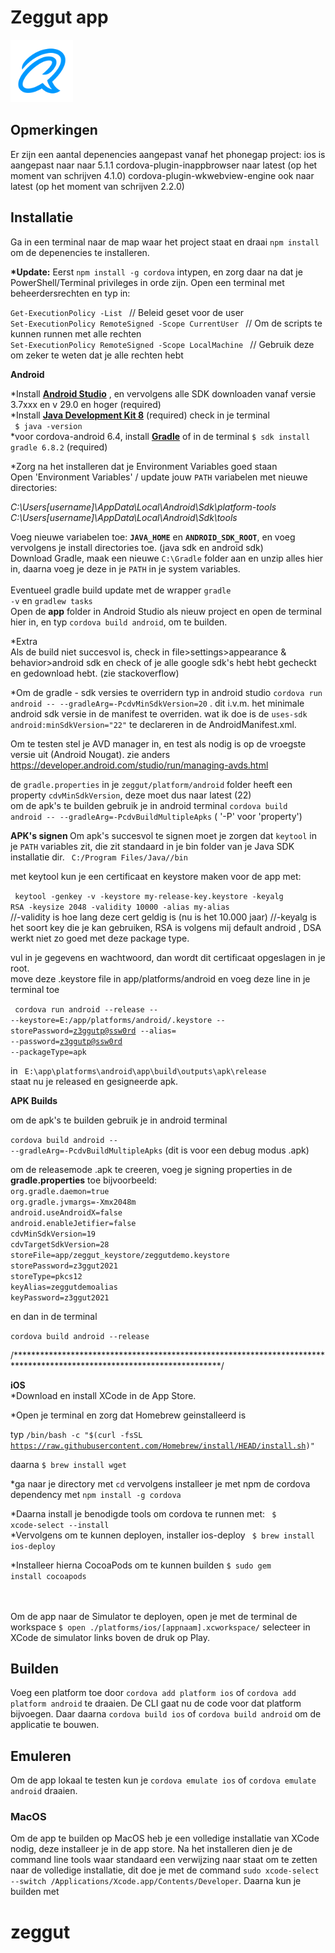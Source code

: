 # Zeggut app

<img src="https://github.com/faridguzman91/zeggut/blob/main/www/icon.png" width ="100px" height="100px">

## Opmerkingen
Er zijn een aantal depenencies aangepast vanaf het phonegap project:
ios is aangepast naar naar 5.1.1
cordova-plugin-inappbrowser naar latest (op het moment van schrijven 4.1.0)
cordova-plugin-wkwebview-engine ook naar latest (op het moment van schrijven 2.2.0)

## Installatie
Ga in een terminal naar de map waar het project staat en draai `npm install` om de depenencies te installeren.

<strong>*Update:</strong> Eerst <code>npm install -g cordova</code> intypen, en zorg daar na dat je PowerShell/Terminal privileges in orde zijn.
Open een terminal met beheerdersrechten en typ in:

<code>Get-ExecutionPolicy -List </code>                                 // Beleid geset voor de user
<br>
<code>Set-ExecutionPolicy RemoteSigned -Scope CurrentUser </code>       // Om de scripts te kunnen runnen met alle rechten
<br>
<code>Set-ExecutionPolicy RemoteSigned -Scope LocalMachine </code>      // Gebruik deze om zeker te weten dat je alle rechten hebt
<br>

<strong>Android</strong>

*Install <strong><a href ="https://redirector.gvt1.com/edgedl/android/studio/install/4.1.2.0/android-studio-ide-201.7042882-windows.exe">Android Studio</a></strong> , en vervolgens alle SDK downloaden vanaf versie 3.7xxx en v 29.0 en hoger (required)
<br>
*Install <a href ="https://www.oracle.com/java/technologies/javase/javase-jdk8-downloads.html"><strong>Java Development Kit 8</strong></a> (required)
check in je terminal 
<br>
<code> $ java -version </code>
 <br>
*voor cordova-android 6.4, install <strong><a href ="https://gradle.org/next-steps/?version=6.8.2&format=all">Gradle</a></strong> 
of in de terminal
<code>$ sdk install gradle 6.8.2</code> (required)

*Zorg na het installeren dat je Environment Variables goed staan <br>
Open 'Environment Variables' / update jouw <code>PATH</code> variabelen met nieuwe directories: <br>

<em>C:\Users\[username]\AppData\Local\Android\Sdk\platform-tools</em>
<br>
<em>C:\Users\[username]\AppData\Local\Android\Sdk\tools</em>
<br>

Voeg nieuwe variabelen toe: <code><strong>JAVA_HOME</strong></code> en <code><strong>ANDROID_SDK_ROOT</strong></code>, en voeg vervolgens je install directories toe. (java sdk en android sdk)
<br>
Download Gradle, maak een nieuwe <code>C:\Gradle</code> folder aan en unzip alles hier in, daarna voeg je deze in je <code>PATH</code> in je system variables.
<br>
<br>
Eventueel gradle build update met de wrapper <code>gradle -v</code> en <code>gradlew tasks</code>
<br>
Open de <strong>app</strong> folder in Android Studio als nieuw project en open de terminal hier in, en typ <code>cordova build android</code>, om te builden. 

*Extra 
<br> Als de build niet succesvol is, check in file>settings>appearance & behavior>android sdk en check of je alle google sdk's hebt hebt gecheckt en gedownload hebt.
(zie stackoverflow)

*Om de gradle - sdk versies te overridern typ in android studio <code>cordova run android -- --gradleArg=-PcdvMinSdkVersion=20</code> . dit i.v.m. het minimale android sdk versie in de manifest te overriden. wat ik doe is de <code>uses-sdk android:minSdkVersion="22"</code> te declareren in de AndroidManifest.xml.

Om te testen stel je AVD manager in, en test als nodig is op de vroegste versie uit (Android Nougat). zie anders https://developer.android.com/studio/run/managing-avds.html

de <code>gradle.properties</code> in je <code>zeggut/platform/android</code> folder heeft een property <code>cdvMinSdkVersion</code>, deze moet dus naar latest (22)
<br>
om de apk's te builden gebruik je in android terminal <code>cordova build android -- --gradleArg=-PcdvBuildMultipleApks</code> ( '-P' voor 'property')
<br>

<strong> APK's signen </strong>
Om apk's succesvol te signen moet je zorgen dat <code>keytool</code> in je <code>PATH</code> variables zit, die zit standaard in je bin folder van je Java SDK installatie dir. <code> C:/Program Files/Java/<latest versie>/bin </code>
 
 met keytool kun je een certificaat en keystore maken voor de app met: <br>
 
 <code> keytool -genkey -v -keystore my-release-key.keystore -keyalg RSA -keysize 2048 -validity 10000 -alias my-alias </code> <br>
 //-validity is hoe lang deze cert geldig is (nu is het 10.000 jaar)
 //-keyalg is het soort key die je kan gebruiken, RSA is volgens mij default android , DSA werkt niet zo goed met deze package type.
 
 vul in je gegevens en wachtwoord, dan wordt dit certificaat opgeslagen in je root.
 <br> 
 move deze .keystore file in app/platforms/android en voeg deze line in je terminal toe <br>
 
 <code> cordova run android --release -- --keystore=E:/app/platforms/android/<zeggut>.keystore --storePassword=<z3ggutp@ssw0rd> --alias=<zeggutalias> --password=<z3ggutp@ssw0rd> --packageType=apk 
 </code>
 
 in <code> E:\app\platforms\android\app\build\outputs\apk\release </code> staat nu je released en gesigneerde apk.

<strong> APK Builds </strong>

om de apk's te builden gebruik je in android terminal <br>

<code>cordova build android -- --gradleArg=-PcdvBuildMultipleApks</code> (dit is voor een debug modus .apk)

om de releasemode .apk te creeren, voeg je signing properties in de <strong>gradle.properties</strong> toe 
bijvoorbeeld:
<br>
<code>org.gradle.daemon=true</code><br>
<code>org.gradle.jvmargs=-Xmx2048m</code><br>
<code>android.useAndroidX=false</code><br>
<code>android.enableJetifier=false</code><br>
<code>cdvMinSdkVersion=19</code><br>
<code>cdvTargetSdkVersion=28</code><br>
<code>storeFile=app/zeggut_keystore/zeggutdemo.keystore</code><br>
<code>storePassword=z3ggut2021</code><br>
<code>storeType=pkcs12</code><br>
<code>keyAlias=zeggutdemoalias</code><br>
<code>keyPassword=z3ggut2021</code><br>
</code>

en dan in de terminal

<code>cordova build android --release </code>


/***********************************************************************************************************************/

<strong>iOS</strong>
<br>
*Download en install XCode in de App Store. <br>

*Open je terminal en zorg dat Homebrew geinstalleerd is<br>

typ <code>/bin/bash -c "$(curl -fsSL https://raw.githubusercontent.com/Homebrew/install/HEAD/install.sh)"</code><br>

daarna <code>$ brew install wget</code><br>

*ga naar je directory met <code>cd</code> vervolgens installeer je met npm de cordova dependency met <code>npm install -g cordova</code> <br>

*Daarna install je benodigde tools om cordova te runnen met: <code> $ xcode-select --install </code> <br>
*Vervolgens om te kunnen deployen, installer ios-deploy <code> $ brew install ios-deploy </code><br>

*Installeer hierna CocoaPods om te kunnen builden <code>$ sudo gem install cocoapods</code>

<br>
<br>
Om de app naar de Simulator te deployen, open je met de terminal de workspace <code>$ open ./platforms/ios/[appnaam].xcworkspace/</code>
selecteer in XCode de simulator links boven de druk op Play.







## Builden
Voeg een platform toe door `cordova add platform ios` of `cordova add platform android` te draaien. De CLI gaat nu de code voor dat platform bijvoegen. Daar daarna `cordova build ios` of `cordova build android` om de applicatie te bouwen.

## Emuleren
Om de app lokaal te testen kun je `cordova emulate ios` of `cordova emulate android` draaien.

### MacOS
Om de app te builden op MacOS heb je een volledige installatie van XCode nodig, deze installeer je in de app store. Na het installeren dien je de command line tools waar standaard een verwijzing naar staat om te zetten naar de volledige installatie, dit doe je met de command `sudo xcode-select --switch /Applications/Xcode.app/Contents/Developer`. Daarna kun je builden met 
# zeggut 

